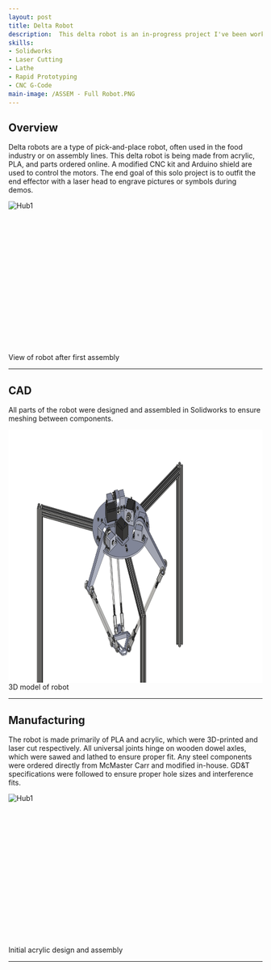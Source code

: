 ```yaml
---
layout: post
title: Delta Robot
description:  This delta robot is an in-progress project I've been working on since mid-April. As someone who enjoyed taking robotics classes at UCSB, I decided to make a delta robot demonstration to visualize end-effector kinematics. 
skills: 
- Solidworks
- Laser Cutting
- Lathe
- Rapid Prototyping
- CNC G-Code
main-image: /ASSEM - Full Robot.PNG 
---
```


## Overview
Delta robots are a type of pick-and-place robot, often used in the food industry or on assembly lines. This delta robot is being made from acrylic, PLA, and parts ordered online. A modified CNC kit and Arduino shield are used to control the motors. The end goal of this solo project is to outfit the end effector with a laser head to engrave pictures or symbols during demos. 

<div style="display: flex; gap: 10px;">
  <img src="/imagesreal/FullRobot.png" height="300" alt="Hub1">
</div>
View of robot after first assembly

---

## CAD
All parts of the robot were designed and assembled in Solidworks to ensure meshing between components. 

<div style="display: flex; gap: 10px;">
  <img src="/imagesreal/ASSEM - Full Robot.PNG" height="500" alt="Hub1">
</div>
3D model of robot

---

## Manufacturing
The robot is made primarily of PLA and acrylic, which were 3D-printed and laser cut respectively. All universal joints hinge on wooden dowel axles, which were sawed and lathed to ensure proper fit. Any steel components were ordered directly from McMaster Carr and modified in-house. GD&T specifications were followed to ensure proper hole sizes and interference fits. 

<div style="display: flex; gap: 10px;">
  <img src="/imagesreal/3D parts.png" height="300" alt="Hub1">
</div>
Initial acrylic design and assembly

---

